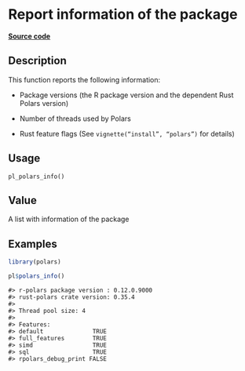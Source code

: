 
# Report information of the package

[**Source code**](https://github.com/pola-rs/r-polars/tree/main/R/info.R#L10)

## Description

This function reports the following information:

<ul>
<li>

Package versions (the R package version and the dependent Rust Polars
version)

</li>
<li>

Number of threads used by Polars

</li>
<li>

Rust feature flags (See <code>vignette(“install”, “polars”)</code> for
details)

</li>
</ul>

## Usage

<pre><code class='language-R'>pl_polars_info()
</code></pre>

## Value

A list with information of the package

## Examples

``` r
library(polars)

pl$polars_info()
```

    #> r-polars package version : 0.12.0.9000
    #> rust-polars crate version: 0.35.4
    #> 
    #> Thread pool size: 4 
    #> 
    #> Features:                         
    #> default              TRUE
    #> full_features        TRUE
    #> simd                 TRUE
    #> sql                  TRUE
    #> rpolars_debug_print FALSE
